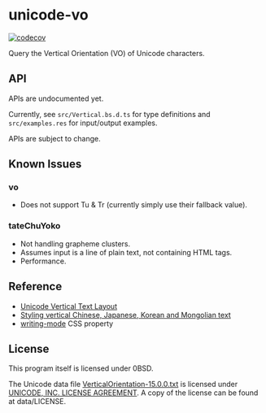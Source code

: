 # unicode-vo

[![codecov](https://codecov.io/gh/weakish/unicode-vo/branch/master/graph/badge.svg?token=KUO7UMADQW)](https://codecov.io/gh/weakish/unicode-vo)

Query the Vertical Orientation (VO) of Unicode characters.

## API

APIs are undocumented yet.

Currently, see `src/Vertical.bs.d.ts` for type definitions and
`src/examples.res` for input/output examples.

APIs are subject to change.

## Known Issues

### vo

- Does not support Tu & Tr (currently simply use their fallback value).

### tateChuYoko

- Not handling grapheme clusters.
- Assumes input is a line of plain text, not containing HTML tags.
- Performance.

## Reference

- [Unicode Vertical Text Layout]
- [Styling vertical Chinese, Japanese, Korean and Mongolian text]
- [writing-mode] CSS property

[Unicode Vertical Text Layout]: https://www.unicode.org/reports/tr50/tr50-11.html "Unicode Technical Report #50"
[Styling vertical Chinese, Japanese, Korean and Mongolian text]: https://www.w3.org/International/articles/vertical-text/

## License

This program itself is licensed under 0BSD.

The Unicode data file [VerticalOrientation-15.0.0.txt] is licensed under
[UNICODE, INC. LICENSE AGREEMENT]. A copy of the license can be found at
data/LICENSE.

[VerticalOrientation-15.0.0.txt]: https://www.unicode.org/Public/15.0.0/ucd/VerticalOrientation.txt
[UNICODE, INC. LICENSE AGREEMENT]: http://www.unicode.org/license.txt
[writing-mode]: https://developer.mozilla.org/en-US/docs/Web/CSS/writing-mode "MDN"
